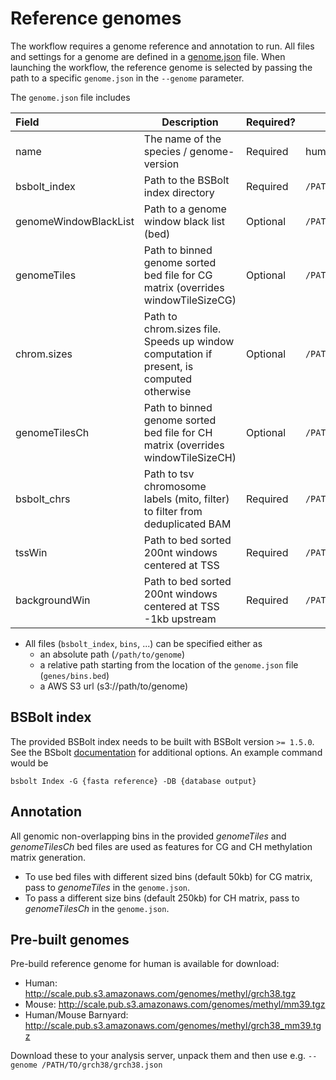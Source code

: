 # Reference genomes
The workflow requires a genome reference and annotation to run. All files and settings for a genome are defined in a [genome.json](examples/genomes.json) file. When launching the workflow, the reference genome is selected by passing the path to a specific `genome.json` in the `--genome` parameter.

The `genome.json` file includes

Field |  Description | Required? | Example
:-- | -- | -- | --
name | The name of the species / genome-version | Required | human 
bsbolt_index | Path to the BSBolt index directory | Required | `/PATH/TO/bsbolt.ref` 
genomeWindowBlackList | Path to a genome window black list (bed) | Optional | `/PATH/TO/blacklist.bed`
genomeTiles | Path to binned genome sorted bed file for CG matrix (overrides windowTileSizeCG) | Optional | `/PATH/TO/50kbp.bed` 
chrom.sizes | Path to chrom.sizes file. Speeds up window computation if present, is computed otherwise | Optional | `/PATH/TO/chrom.sizes`
genomeTilesCh | Path to binned genome sorted bed file for CH matrix (overrides windowTileSizeCH) | Optional | `/PATH/TO/100kbp.bed` 
bsbolt_chrs | Path to tsv chromosome labels (mito, filter) to filter from deduplicated BAM | Required | `/PATH/TO/bsbolt_chrs.tsv` 
tssWin | Path to bed sorted 200nt windows centered at TSS | Required | `/PATH/TO/tss.bed` 
backgroundWin | Path to bed sorted 200nt windows centered at TSS -1kb upstream | Required | `/PATH/TO/background.bed` 

* All files (`bsbolt_index`, `bins`, ...) can be specified either as
    - an absolute path (`/path/to/genome`)
    - a relative path starting from the location of the `genome.json` file (`genes/bins.bed`)
    - a AWS S3 url (s3://path/to/genome)

## BSBolt index
The provided BSBolt index needs to be built with BSBolt version `>= 1.5.0`. See the BSbolt [documentation](https://bsbolt.readthedocs.io/en/latest/bsb_index/) for additional options. An example command would be
```
bsbolt Index -G {fasta reference} -DB {database output}
```

## Annotation
All genomic non-overlapping bins in the provided _genomeTiles_ and _genomeTilesCh_ bed files are used as features for CG and CH methylation matrix generation. 
* To use bed files with different sized bins (default 50kb) for CG matrix, pass to _genomeTiles_ in the `genome.json`. 
* To pass a different size bins (default 250kb) for CH matrix, pass to _genomeTilesCh_ in the `genome.json`.

## Pre-built genomes
Pre-build reference genome for human is available for download:
* Human: http://scale.pub.s3.amazonaws.com/genomes/methyl/grch38.tgz
* Mouse: http://scale.pub.s3.amazonaws.com/genomes/methyl/mm39.tgz
* Human/Mouse Barnyard: http://scale.pub.s3.amazonaws.com/genomes/methyl/grch38_mm39.tgz

Download these to your analysis server, unpack them and then use e.g.
`--genome /PATH/TO/grch38/grch38.json`


